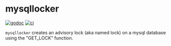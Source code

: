 # mysqllocker

[![godoc](https://godoc.org/github.com/willabides/mysqllocker?status.svg)](https://pkg.go.dev/github.com/willabides/mysqllocker?tab=doc)
[![ci](https://github.com/WillAbides/mysqllocker/workflows/ci/badge.svg?branch=master&event=push)](https://github.com/WillAbides/mysqllocker/actions?query=workflow%3Aci+branch%3Amaster+event%3Apush)

`mysqllocker` creates an advisory lock (aka named lock) on a mysql database using the "GET_LOCK" function. 
